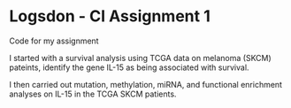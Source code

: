 # Logsdon - CI Assignment 1
 Code for my assignment
 
 I started with a survival analysis using TCGA data on melanoma (SKCM) pateints, identify the gene IL-15 as being associated with survival.
 
 I then carried out mutation, methylation, miRNA, and functional enrichment analyses on IL-15 in the TCGA SKCM patients.
